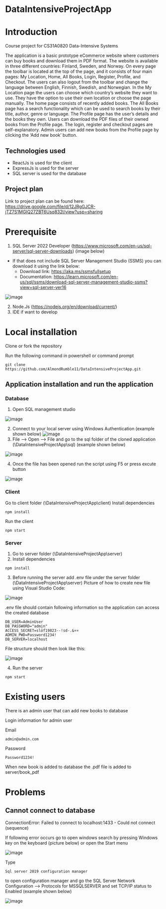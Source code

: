 # DataIntensiveProjectApp

# Introduction
Course project for CS31A0820 Data-Intensive Systems

The application is a basic prototype eCommerce website where customers can buy books and download them in PDF format. The website is available in three different countries: Finland, Sweden, and Norway. On every page the toolbar is located at the top of the page, and it consists of four main pages: My Location, Home, All Books, Login, Register, Profile, and Checkout. The users can also logout from the toolbar and change the language between English, Finnish, Swedish, and Norwegian. 
In the My Location page the users can choose which country’s website they want to use. They have the option to use their own location or choose the page manually. The home page consists of recently added books. The All Books page has a search functionality which can be used to search books by their title, author, genre or language. The Profile page has the user’s details and the books they own. Users can download the PDF files of their owned books from the Profile page. The login, register and checkout pages are self-explanatory. Admin users can add new books from the Profile page by clicking the ‘Add new book’ button.

## Technologies used
- ReactJs is used for the client
- ExpressJs is used for the server
- SQL server is used for the database 
## Project plan
Link to project plan can be found here: https://drive.google.com/file/d/12JRgGJCR-jTZ7S1MGIQ27ZBT6Usq832l/view?usp=sharing 


# Prerequisite

1. SQL Server 2022 Developer (https://www.microsoft.com/en-us/sql-server/sql-server-downloads) (image below)

- If that does not include SQL Server Management Studio (SSMS) you can download it using the link below:
    - Download link: https://aka.ms/ssmsfullsetup
    - Documentation: https://learn.microsoft.com/en-us/sql/ssms/download-sql-server-management-studio-ssms?view=sql-server-ver16

![image](https://user-images.githubusercontent.com/54431988/208126570-bada551d-804f-4490-a2b8-b1d68b17cfbc.png)

2. Node.Js (https://nodejs.org/en/download/current/)
3. IDE if want to develop


# Local installation

Clone or fork the repository

Run the following command in powershell or command prompt

```
git clone https://github.com/AlmondRumble11/DataIntensiveProjectApp.git
```

## Application installation and run the application

### Database

1. Open SQL management studio

![image](https://user-images.githubusercontent.com/54431988/208125725-c98e3b19-4727-4102-96cc-ef8bb5a68be4.png)

2. Connect to your local server using Windows Authentication (example shown below)
![image](https://user-images.githubusercontent.com/54431988/208117396-d28695d5-7443-42fb-af97-377a4f59f472.png)
3. File --> Open --> File and go to the sql folder of the cloned application (<Root>\DataIntensiveProjectApp\sql) (example shown below)
    
![image](https://user-images.githubusercontent.com/54431988/208122938-c1df754f-04d4-4521-9da7-75ca9793121e.png)

4. Once the file has been opened run the script using F5 or press excute button

![image](https://user-images.githubusercontent.com/54431988/208125859-a738d557-df97-40df-94ec-649b1f003073.png)

### Client

Go to client folder (<Root>\DataIntensiveProjectApp\client)
Install dependencies
```
npm install
```
Run the client
```
npm start
```


### Server

1. Go to server folder (<Root>\DataIntensiveProjectApp\server)
2. Install dependencies
```
npm install
```
3. Before running the server add .env file under the server folder (<Root>\DataIntensiveProjectApp\server)
Picture of how to create new file using Visual Studio Code:
    
![image](https://user-images.githubusercontent.com/54431988/208129747-a7c90d36-325f-4624-9531-7beda591b1e4.png)
    
.env file should contain following information so the application can access the created database
```
DB_USER=AdminUser
DB_PASSWORD="admin"
ACCESS_SECRET=slöf19823--!sd-.&¤¤
ADMIN_PWD=Password1234!
DB_SERVER=localhost
```
File structure should then look like this:

![image](https://user-images.githubusercontent.com/54431988/208122525-a73a588e-a798-4ee0-aae7-9744d2143eb5.png)

4. Run the server
```
npm start
```

# Existing users
There is an admin user that can add new books to database

Login information for admin user

Email
```
admin@admin.com
```
Password
```
Password1234!
```

When new book is added to database the .pdf file is added to server/book_pdf

# Problems
## Cannot connect to database
ConnectionError: Failed to connect to localhost:1433 - Could not connect (sequence)

If following error occurs go to open windows search by pressing Windows key on the keyboard (picture below) or open the Start menu

![image](https://user-images.githubusercontent.com/54431988/208123606-fb43d6ff-a092-45ed-bf0b-d1e34977abab.png)

Type 
```
Sql server 2019 configuration manager 
```
    
to open configuration manager and go the SQL Server Network Configuration --> Protocols for MSSQLSERVER and set TCP/IP status to Enabled (example shown below)

![image](https://user-images.githubusercontent.com/54431988/208127894-c9a54433-4bf0-4231-8e3b-2504caf91eef.png)



